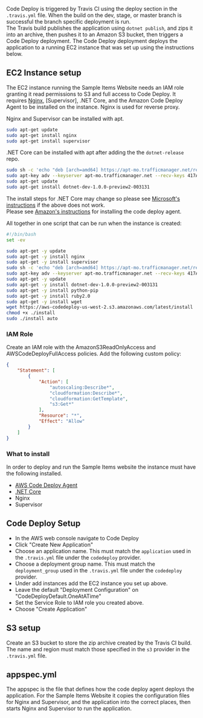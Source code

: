 Code Deploy is triggered by Travis CI using the deploy section in the `.travis.yml` file. When the build on the dev, stage, or master branch is successful the branch specific deployment is run.  
The Travis build publishes the application using `dotnet publish`, and zips it into an archive, then pushes it to an Amazon S3 bucket, then triggers a Code Deploy deployment. The Code Deploy deployment deploys the application to a running EC2 instance that was set up using the instructions below. 

## EC2 Instance setup
The EC2 instance running the Sample Items Website needs an IAM role granting it read permissions to S3 and full access to Code Deploy.
It requires [Nginx](https://www.nginx.com/resources/wiki/), [Supervisor], .NET Core, and the Amazon Code Deploy Agent to be installed on the instance.
Nginx is used for reverse proxy. 

Nginx and Supervisor can be installed with apt.
```sh
sudo apt-get update
sudo apt-get install nginx
sudo apt-get install supervisor
```
.NET Core can be installed with apt after adding the the `dotnet-release` repo.
```sh
sudo sh -c 'echo "deb [arch=amd64] https://apt-mo.trafficmanager.net/repos/dotnet-release/ trusty main" > /etc/apt/sources.list.d/dotnetdev.list'
sudo apt-key adv --keyserver apt-mo.trafficmanager.net --recv-keys 417A0893
sudo apt-get update
sudo apt-get install dotnet-dev-1.0.0-preview2-003131
```
The install steps for .NET Core may change so please see [Microsoft's instructions](https://www.microsoft.com/net/core#ubuntu) if the above does not work.  
Please see [Amazon's instructions](https://docs.aws.amazon.com/codedeploy/latest/userguide/how-to-run-agent-install.html) for installing the code deploy agent.

All together in one script that can be run when the instance is created:
```sh
#!/bin/bash
set -ev

sudo apt-get -y update
sudo apt-get -y install nginx
sudo apt-get -y install supervisor
sudo sh -c 'echo "deb [arch=amd64] https://apt-mo.trafficmanager.net/repos/dotnet-release/ trusty main" > /etc/apt/sources.list.d/dotnetdev.list'
sudo apt-key adv --keyserver apt-mo.trafficmanager.net --recv-keys 417A0893
sudo apt-get -y update
sudo apt-get -y install dotnet-dev-1.0.0-preview2-003131
sudo apt-get -y install python-pip
sudo apt-get -y install ruby2.0
sudo apt-get -y install wget
wget https://aws-codedeploy-us-west-2.s3.amazonaws.com/latest/install
chmod +x ./install
sudo ./install auto
```

### IAM Role
Create an IAM role with the AmazonS3ReadOnlyAccess and AWSCodeDeployFullAccess policies.
Add the following custom policy:
```json
{
    "Statement": [
        {
            "Action": [
                "autoscaling:Describe*",
                "cloudformation:Describe*",
                "cloudformation:GetTemplate",
                "s3:Get*"
            ],
            "Resource": "*",
            "Effect": "Allow"
        }
    ]
}
```
### What to install
In order to deploy and run the Sample Items website the instance must have the following installed.

- [AWS Code Deploy Agent](https://docs.aws.amazon.com/codedeploy/latest/userguide/how-to-run-agent-install.html)
- [.NET Core](https://www.microsoft.com/net/core#ubuntu)
- Nginx
- Supervisor

## Code Deploy Setup
 - In the AWS web console navigate to Code Deploy
 - Click "Create New Application"
 - Choose an application name. This must match the `application` used in the `.travis.yml` file under the `codedeploy` provider.
 - Choose a deployment group name. This must match the `deployment_group` used in the `.travis.yml` file under the `codedeploy` provider.
 - Under add instances add the EC2 instance you set up above.
 - Leave the default "Deployment Configuration" on "CodeDeployDefault.OneAtATime"
 - Set the Service Role to IAM role you created above.
 - Choose "Create Application"

## S3 setup
Create an S3 bucket to store the zip archive created by the Travis CI build. The name and region must match those specified in the `s3` provider in the `.travis.yml` file.

## appspec.yml
The appspec  is the file that defines how the code deploy agent deploys the application. For the Sample Items Website it copies the configuration files for Nginx and Supervisor, and the application into the correct places, then starts Nginx and Supervisor to run the application.